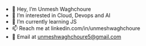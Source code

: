 - 👋 Hey, I’m Unmesh Waghchoure
- 👀 I’m interested in Cloud, Devops and AI
- 🌱 I’m currently learning JS
- 📫 Reach me at linkedin.com/in/unmeshwaghchoure 
- 📧 Email at unmeshwaghchoure5@gmail.com

<!---�
unmeshW/unmeshW is a ✨ special ✨ repository because its `README.md` (this file) appears on your GitHub profile.
You can click the Preview link to take a look at your changes.
--->
